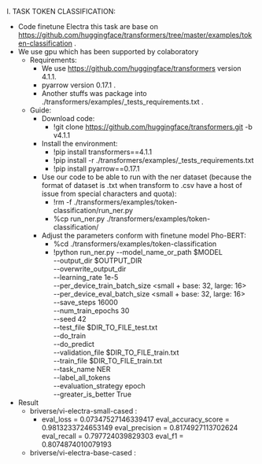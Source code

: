 I. TASK TOKEN CLASSIFICATION:
  - Code finetune Electra this task are base on https://github.com/huggingface/transformers/tree/master/examples/token-classification .
  - We use gpu which has been supported by colaboratory
    - Requirements:
        - We use https://github.com/huggingface/transformers version 4.1.1.
        - pyarrow version 0.17.1 .
        - Another stuffs was package into ./transformers/examples/_tests_requirements.txt .
    - Guide:
        - Download code: 
            - !git clone https://github.com/huggingface/transformers.git -b v4.1.1
        - Install the environment:
            - !pip install transformers==4.1.1
            - !pip install -r ./transformers/examples/_tests_requirements.txt
            - !pip install pyarrow==0.17.1
        - Use our code to be able to run with the ner dataset (because the format of dataset is .txt when transform to .csv have a host of issue from special characters and            quota):
            - !rm -f  ./transformers/examples/token-classification/run_ner.py
            - %cp run_ner.py ./transformers/examples/token-classification/
        - Adjust the parameters conform with finetune model Pho-BERT:
          - %cd ./transformers/examples/token-classification
          - !python run_ner.py --model_name_or_path $MODEL \
                --output_dir $OUTPUT_DIR \
                --overwrite_output_dir \
                --learning_rate 1e-5 \
                --per_device_train_batch_size <small + base: 32, large: 16> \
                --per_device_eval_batch_size <small + base: 32, large: 16> \
                --save_steps 16000 \
                --num_train_epochs 30 \
                --seed 42 \
                --test_file $DIR_TO_FILE_test.txt \
                --do_train \
                --do_predict \
                --validation_file $DIR_TO_FILE_train.txt \
                --train_file $DIR_TO_FILE_train.txt \
                --task_name NER \
                --label_all_tokens \
                --evaluation_strategy epoch \
                --greater_is_better True
   - Result
        - briverse/vi-electra-small-cased :
          - eval_loss = 0.07347527146339417
            eval_accuracy_score = 0.9813233724653149
            eval_precision = 0.8174927113702624
            eval_recall = 0.797724039829303
            eval_f1 = 0.8074874010079193
        -  briverse/vi-electra-base-cased :
                
